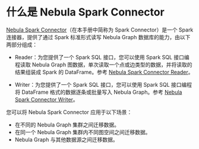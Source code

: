 # 什么是 Nebula Spark Connector

[Nebula Spark Connector](https://github.com/vesoft-inc/nebula-java/tree/v1.0/tools "点击前往 GitHub")（在本手册中简称为 Spark Connector）是一个 Spark 连接器，提供了通过 Spark 标准形式读写 Nebula Graph 数据库的能力，由以下两部分组成：

- Reader：为您提供了一个 Spark SQL 接口，您可以使用 Spark SQL 接口编程读取 Nebula Graph 图数据，单次读取一个点或边类型的数据，并将读取的结果组装成 Spark 的 DataFrame。参考 [Nebula Spark Connector Reader](reader/sc-ug-what-is-reader.md)。

- Writer：为您提供了一个 Spark SQL 接口，您可以使用 Spark SQL 接口编程将 DataFrame 格式的数据逐条或批量写入 Nebula Graph。参考 [Nebula Spark Connector Writer](writer/sc-ug-what-is-writer.md)。

您可以将 Nebula Spark Connector 应用于以下场景：

- 在不同的 Nebula Graph 集群之间迁移数据。
- 在同一个 Nebula Graph 集群内不同图空间之间迁移数据。
- Nebula Graph 与其他数据源之间迁移数据。
